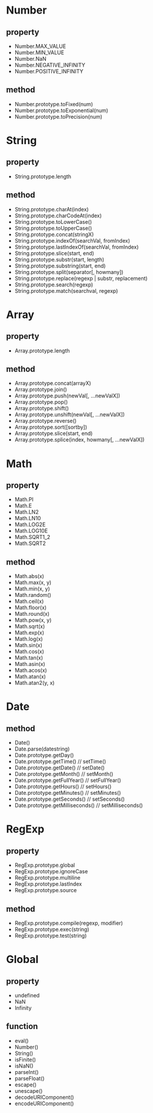 # Number

## property

* Number.MAX_VALUE
* Number.MIN_VALUE
* Number.NaN
* Number.NEGATIVE_INFINITY
* Number.POSITIVE_INFINITY

## method

* Number.prototype.toFixed(num)
* Number.prototype.toExponential(num)
* Number.prototype.toPrecision(num)


# String

## property

* String.prototype.length

## method

* String.prototype.charAt(index)
* String.prototype.charCodeAt(index)
* String.prototype.toLowerCase()
* String.prototype.toUpperCase()
* String.prototype.concat(stringX)
* String.prototype.indexOf(searchVal, fromIndex)
* String.prototype.lastIndexOf(searchVal, fromIndex)
* String.prototype.slice(start, end)
* String.prototype.substr(start, length)
* String.prototype.substring(start, end)
* String.prototype.split(separator[, howmany])
* String.prototype.replace(regexp | substr, replacement)
* String.prototype.search(regexp)
* String.prototype.match(searchval, regexp)


# Array

## property

* Array.prototype.length

## method

* Array.prototype.concat(arrayX)
* Array.prototype.join()
* Array.prototype.push(newVal[, ...newValX])
* Array.prototype.pop()
* Array.prototype.shift()
* Array.prototype.unshift(newVal[, ...newValX])
* Array.prototype.reverse()
* Array.prototype.sort([sortby])
* Array.prototype.slice(start, end)
* Array.prototype.splice(index, howmany[, ...newValX])


# Math

## property

* Math.PI
* Math.E
* Math.LN2
* Math.LN10
* Math.LOG2E
* Math.LOG10E
* Math.SQRT1_2
* Math.SQRT2

## method

* Math.abs(x)
* Math.max(x, y)
* Math.min(x, y)
* Math.random()
* Math.ceil(x)
* Math.floor(x)
* Math.round(x)
* Math.pow(x, y)
* Math.sqrt(x)
* Math.exp(x)
* Math.log(x)
* Math.sin(x)
* Math.cos(x)
* Math.tan(x)
* Math.asin(x)
* Math.acos(x)
* Math.atan(x)
* Math.atan2(y, x)


# Date

## method

* Date()
* Date.parse(datestring)
* Date.prototype.getDay()
* Date.prototype.getTime() // setTime()
* Date.prototype.getDate() // setDate()
* Date.prototype.getMonth() // setMonth()
* Date.prototype.getFullYear() // setFullYear()
* Date.prototype.getHours() // setHours()
* Date.prototype.getMinutes() // setMinutes()
* Date.prototype.getSeconds() // setSeconds()
* Date.prototype.getMilliseconds() // setMilliseconds()


# RegExp

## property

* RegExp.prototype.global
* RegExp.prototype.ignoreCase
* RegExp.prototype.multiline
* RegExp.prototype.lastIndex
* RegExp.prototype.source

## method

* RegExp.prototype.compile(regexp, modifier)
* RegExp.prototype.exec(string)
* RegExp.prototype.test(string)


# Global

## property

* undefined
* NaN
* Infinity

## function

* eval()
* Number()
* String()
* isFinite()
* isNaN()
* parseInt()
* parseFloat()
* escape()
* unescape()
* decodeURIComponent()
* encodeURIComponent()
